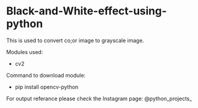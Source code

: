 # Black-and-White-effect-using-python
This is used to convert co;or image to grayscale image.

Modules used:
  - cv2
  
Command to download module:
  - pip install opencv-python
  
For output referance please check the Instagram page: @python_projects_
